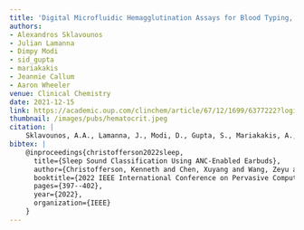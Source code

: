 ```yaml
---
title: 'Digital Microfluidic Hemagglutination Assays for Blood Typing, Donor Compatibility Testing, and Hematocrit Analysis'
authors: 
- Alexandros Sklavounos
- Julian Lamanna
- Dimpy Modi
- sid_gupta
- mariakakis
- Jeannie Callum
- Aaron Wheeler
venue: Clinical Chemistry
date: 2021-12-15
link: https://academic.oup.com/clinchem/article/67/12/1699/6377222?login=true
thumbnail: /images/pubs/hematocrit.jpeg
citation: |
    Sklavounos, A.A., Lamanna, J., Modi, D., Gupta, S., Mariakakis, A., Callum, J. and Wheeler, A.R., 2021. Digital Microfluidic Hemagglutination Assays for Blood Typing, Donor Compatibility Testing, and Hematocrit Analysis. Clinical chemistry, 67(12), pp.1699-1708.
bibtex: |
    @inproceedings{christofferson2022sleep,
      title={Sleep Sound Classification Using ANC-Enabled Earbuds},
      author={Christofferson, Kenneth and Chen, Xuyang and Wang, Zeyu and Mariakakis, Alex and Wang, Yuntao},
      booktitle={2022 IEEE International Conference on Pervasive Computing and Communications Workshops and other Affiliated Events (PerCom Workshops)},
      pages={397--402},
      year={2022},
      organization={IEEE}
    }
---
```

